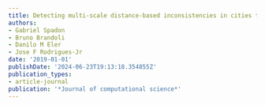 ```yaml
---
title: Detecting multi-scale distance-based inconsistencies in cities through complex-networks
authors:
- Gabriel Spadon
- Bruno Brandoli
- Danilo M Eler
- Jose F Rodrigues-Jr
date: '2019-01-01'
publishDate: '2024-06-23T19:13:18.354855Z'
publication_types:
- article-journal
publication: '*Journal of computational science*'
---
```

